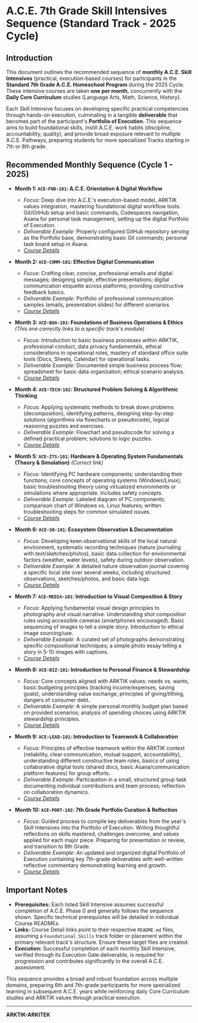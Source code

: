 # A.C.E. 7th Grade Skill Intensives Sequence (Standard Track - 2025 Cycle)

## Introduction

This document outlines the recommended sequence of **monthly A.C.E. Skill Intensives** (practical, execution-based courses) for participants in the **Standard 7th Grade A.C.E. Homeschool Program** during the 2025 Cycle. These intensive courses are taken **one per month**, concurrently with the **Daily Core Curriculum** studies (Language Arts, Math, Science, History).

Each Skill Intensive focuses on developing specific practical competencies through hands-on execution, culminating in a tangible **deliverable** that becomes part of the participant's **Portfolio of Execution**. This sequence aims to build foundational skills, instill A.C.E. work habits (discipline, accountability, quality), and provide broad exposure relevant to multiple A.C.E. Pathways, preparing students for more specialized Tracks starting in 7th or 8th grade.

## Recommended Monthly Sequence (Cycle 1 - 2025)

*   **Month 1: `ACE-FND-101`: A.C.E. Orientation & Digital Workflow**
    *   *Focus:* Deep dive into A.C.E.'s execution-based model, ARKTIK values integration, mastering foundational digital workflow tools: Git/GitHub setup and basic commands, Codespaces navigation, Asana for personal task management, setting up the digital Portfolio of Execution.
    *   *Deliverable Example:* Properly configured GitHub repository serving as the Portfolio base, demonstrating basic Git commands; personal task board setup in Asana.
    *   *[Course Details](../../../Tracks/Foundational_Skills/ACE-FND-101_ACE_Workflow/README.md)*

*   **Month 2: `ACE-COMM-101`: Effective Digital Communication**
    *   *Focus:* Crafting clear, concise, professional emails and digital messages; designing simple, effective presentations; digital communication etiquette across platforms; providing constructive feedback basics.
    *   *Deliverable Example:* Portfolio of professional communication samples (emails, presentation slides) for different scenarios.
    *   *[Course Details](../../../Tracks/Foundational_Skills/ACE-COMM-101_Digital_Comms/README.md)*

*   **Month 3: `ACE-BOA-101`: Foundations of Business Operations & Ethics** *(This one correctly links to a specific track's module)*
    *   *Focus:* Introduction to basic business processes within ARKTIK, professional conduct, data privacy fundamentals, ethical considerations in operational roles, mastery of standard office suite tools (Docs, Sheets, Calendar) for operational tasks.
    *   *Deliverable Example:* Documented simple business process flow; spreadsheet for basic data organization; ethical scenario analysis.
    *   *[Course Details](../../../Tracks/Business_Ops_Assistant/Module_01_Foundational_Ops_Tools/README.md)*

*   **Month 4: `ACE-TECH-102`: Structured Problem Solving & Algorithmic Thinking**
    *   *Focus:* Applying systematic methods to break down problems (decomposition), identifying patterns, designing step-by-step solutions (algorithms via flowcharts or pseudocode), logical reasoning puzzles and exercises.
    *   *Deliverable Example:* Flowchart and pseudocode for solving a defined practical problem; solutions to logic puzzles.
    *   *[Course Details](../../../Tracks/Foundational_Skills/ACE-TECH-102_Problem_Solving/README.md)*

*   **Month 5: `ACE-ITS-101`: Hardware & Operating System Fundamentals (Theory & Simulation)** *(Correct link)*
    *   *Focus:* Identifying PC hardware components; understanding their functions; core concepts of operating systems (Windows/Linux); basic troubleshooting theory using virtualized environments or simulations where appropriate. Includes safety concepts.
    *   *Deliverable Example:* Labeled diagram of PC components; comparison chart of Windows vs. Linux features; written troubleshooting steps for common simulated issues.
    *   *[Course Details](../../../Tracks/IT_Support_Technician/Module_01_Hardware_OS/README.md)*

*   **Month 6: `ACE-SR-101`: Ecosystem Observation & Documentation**
    *   *Focus:* Developing keen observational skills of the local natural environment, systematic recording techniques (nature journaling with text/sketches/photos), basic data collection for environmental factors (weather, water levels), safety during outdoor observation.
    *   *Deliverable Example:* A detailed nature observation journal covering a specific local site over several weeks, including structured observations, sketches/photos, and basic data logs.
    *   *[Course Details](../../../Tracks/Foundational_Skills/ACE-SR-101_Ecosystem_Observation/README.md)*

*   **Month 7: `ACE-MEDIA-101`: Introduction to Visual Composition & Story**
    *   *Focus:* Applying fundamental visual design principles to photography and visual narrative. Understanding shot composition rules using accessible cameras (smartphones encouraged). Basic sequencing of images to tell a simple story. Introduction to ethical image sourcing/use.
    *   *Deliverable Example:* A curated set of photographs demonstrating specific compositional techniques; a simple photo essay telling a story in 5-10 images with captions.
    *   *[Course Details](../../../Tracks/Foundational_Skills/ACE-MEDIA-101_Visual_Comp_Story/README.md)*

*   **Month 8: `ACE-BIZ-101`: Introduction to Personal Finance & Stewardship**
    *   *Focus:* Core concepts aligned with ARKTIK values: needs vs. wants, basic budgeting principles (tracking income/expenses, saving goals), understanding value exchange, principles of giving/tithing, dangers of consumer debt.
    *   *Deliverable Example:* A simple personal monthly budget plan based on provided scenarios; analysis of spending choices using ARKTIK stewardship principles.
    *   *[Course Details](../../../Tracks/Foundational_Skills/ACE-BIZ-101_Personal_Finance/README.md)*

*   **Month 9: `ACE-LEAD-101`: Introduction to Teamwork & Collaboration**
    *   *Focus:* Principles of effective teamwork within the ARKTIK context (reliability, clear communication, mutual support, accountability), understanding different constructive team roles, basics of using collaborative digital tools (shared docs, basic Asana/communication platform features) for group efforts.
    *   *Deliverable Example:* Participation in a small, structured group task documenting individual contributions and team process; reflection on collaboration dynamics.
    *   *[Course Details](../../../Tracks/Foundational_Skills/ACE-LEAD-101_Teamwork_Collab/README.md)*

*   **Month 10: `ACE-PORT-102`: 7th Grade Portfolio Curation & Reflection**
    *   *Focus:* Guided process to compile key deliverables from the year's Skill Intensives into the Portfolio of Execution. Writing thoughtful reflections on skills mastered, challenges overcome, and values applied for each major piece. Preparing for presentation or review, and transition to 8th Grade.
    *   *Deliverable Example:* An updated and organized digital Portfolio of Execution containing key 7th-grade deliverables with well-written reflective commentary demonstrating learning and growth.
    *   *[Course Details](../../../Tracks/Foundational_Skills/ACE-PORT-102_Portfolio_Curation/README.md)*

## Important Notes

*   **Prerequisites:** Each listed Skill Intensive assumes successful completion of A.C.E. Phase 0 and generally follows the sequence shown. Specific technical prerequisites will be detailed in individual Course READMEs.
*   **Links:** Course Detail links point to their respective `README.md` files, assuming a `Foundational_Skills` track folder or placement within the primary relevant track's structure. Ensure these target files are created.
*   **Execution:** Successful completion of each monthly Skill Intensive, verified through its Execution Gate deliverable, is required for progression and contributes significantly to the overall A.C.E. assessment.

This sequence provides a broad and robust foundation across multiple domains, preparing 6th and 7th-grade participants for more specialized learning in subsequent A.C.E. years while reinforcing daily Core Curriculum studies and ARKTIK values through practical execution.

---
**ARKTIK-ARKITEK**
